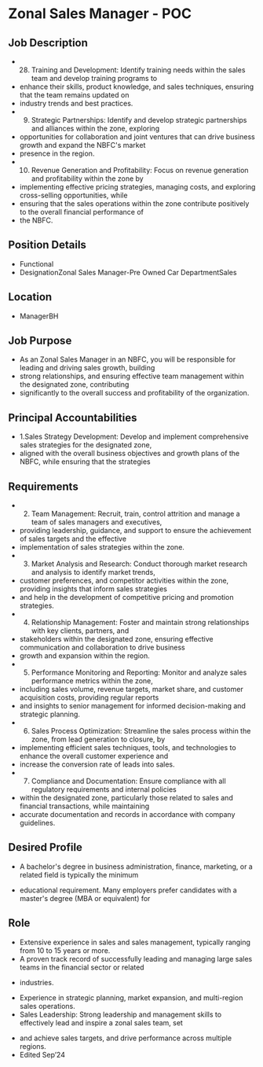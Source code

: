 # Zonal Sales Manager - POC

## Job Description

* 28. Training and Development: Identify training needs within the sales team and develop training programs to
* enhance their skills, product knowledge, and sales techniques, ensuring that the team remains updated on
* industry trends and best practices.
* 9. Strategic Partnerships: Identify and develop strategic partnerships and alliances within the zone, exploring
* opportunities for collaboration and joint ventures that can drive business growth and expand the NBFC's market
* presence in the region.
* 10. Revenue Generation and Profitability: Focus on revenue generation and profitability within the zone by
* implementing effective pricing strategies, managing costs, and exploring cross-selling opportunities, while
* ensuring that the sales operations within the zone contribute positively to the overall financial performance of
* the NBFC.

## Position Details

* Functional
* DesignationZonal Sales Manager-Pre Owned Car DepartmentSales

## Location

* ManagerBH

## Job Purpose

* As an  Zonal Sales Manager in an NBFC, you will be responsible for leading and driving sales growth, building
* strong relationships, and ensuring effective team management within the designated zone, contributing
* significantly to the overall success and profitability of the organization.

## Principal Accountabilities

* 1.Sales Strategy Development: Develop and implement comprehensive sales strategies for the designated zone,
* aligned with the overall business objectives and growth plans of the NBFC, while ensuring that the strategies

## Requirements

* 2. Team Management: Recruit, train, control attrition and manage a team of sales managers and executives,
* providing leadership, guidance, and support to ensure the achievement of sales targets and the effective
* implementation of sales strategies within the zone.
* 3. Market Analysis and Research: Conduct thorough market research and analysis to identify market trends,
* customer preferences, and competitor activities within the zone, providing insights that inform sales strategies
* and help in the development of competitive pricing and promotion strategies.
* 4. Relationship Management: Foster and maintain strong relationships with key clients, partners, and
* stakeholders within the designated zone, ensuring effective communication and collaboration to drive business
* growth and expansion within the region.
* 5. Performance Monitoring and Reporting: Monitor and analyze sales performance metrics within the zone,
* including sales volume, revenue targets, market share, and customer acquisition costs, providing regular reports
* and insights to senior management for informed decision-making and strategic planning.
* 6. Sales Process Optimization: Streamline the sales process within the zone, from lead generation to closure, by
* implementing efficient sales techniques, tools, and technologies to enhance the overall customer experience and
* increase the conversion rate of leads into sales.
* 7. Compliance and Documentation: Ensure compliance with all regulatory requirements and internal policies
* within the designated zone, particularly those related to sales and financial transactions, while maintaining
* accurate documentation and records in accordance with company guidelines.

## Desired Profile

- A bachelor's degree in business administration, finance, marketing, or a related field is typically the minimum
* educational requirement. Many employers prefer candidates with a master's degree (MBA or equivalent) for

## Role

- Extensive experience in sales and sales management, typically ranging from 10 to 15 years or more.
- A proven track record of successfully leading and managing large sales teams in the financial sector or related
* industries.
- Experience in strategic planning, market expansion, and multi-region sales operations.
- Sales Leadership: Strong leadership and management skills to effectively lead and inspire a zonal sales team, set
* and achieve sales targets, and drive performance across multiple regions.
* Edited Sep’24
